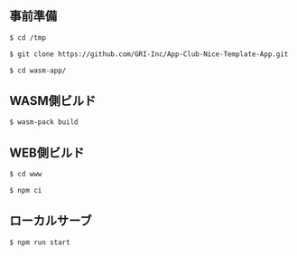 ## 事前準備

```bash
$ cd /tmp

$ git clone https://github.com/GRI-Inc/App-Club-Nice-Template-App.git

$ cd wasm-app/
```

## WASM側ビルド

```bash
$ wasm-pack build
```

## WEB側ビルド

```bash
$ cd www

$ npm ci
```

## ローカルサーブ
```bash
$ npm run start
```
